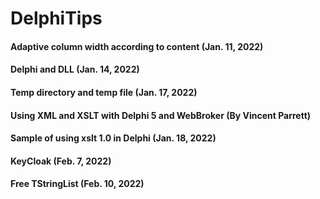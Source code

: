 # DelphiTips

#### Adaptive column width according to content (Jan. 11, 2022)
#### Delphi and DLL (Jan. 14, 2022)
#### Temp directory and temp file (Jan. 17, 2022)
#### Using XML and XSLT with Delphi 5 and WebBroker (By Vincent Parrett)
#### Sample of using xslt 1.0 in Delphi (Jan. 18, 2022)
#### KeyCloak (Feb. 7, 2022)
#### Free TStringList (Feb. 10, 2022)